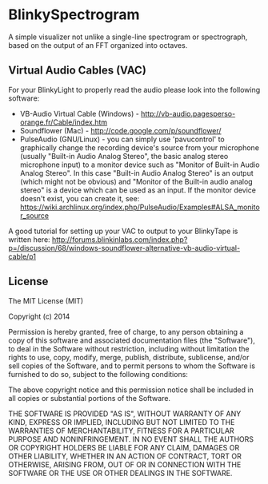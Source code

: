 BlinkySpectrogram
===============

A simple visualizer not unlike a single-line spectrogram or spectrograph, based on the output of an FFT organized into octaves.

Virtual Audio Cables (VAC)
--------------------

For your BlinkyLight to properly read the audio please look into the following software:

- VB-Audio Virtual Cable (Windows) - http://vb-audio.pagesperso-orange.fr/Cable/index.htm
- Soundflower (Mac) - http://code.google.com/p/soundflower/
- PulseAudio (GNU/Linux) - you can simply use 'pavucontrol' to graphically change the recording device's source from your microphone (usually "Built-in Audio Analog Stereo", the basic analog stereo microphone input) to a monitor device such as "Monitor of Built-in Audio Analog Stereo". In this case "Built-in Audio Analog Stereo" is an output (which might not be obvious) and "Monitor of the Built-in audio analog stereo" is a device which can be used as an input. If the monitor device doesn't exist, you can create it, see: https://wiki.archlinux.org/index.php/PulseAudio/Examples#ALSA_monitor_source

A good tutorial for setting up your VAC to output to your BlinkyTape is written here:
http://forums.blinkinlabs.com/index.php?p=/discussion/68/windows-soundflower-alternative-vb-audio-virtual-cable/p1

License
-------
The MIT License (MIT)

Copyright (c) 2014 

Permission is hereby granted, free of charge, to any person obtaining a copy
of this software and associated documentation files (the "Software"), to deal
in the Software without restriction, including without limitation the rights
to use, copy, modify, merge, publish, distribute, sublicense, and/or sell
copies of the Software, and to permit persons to whom the Software is
furnished to do so, subject to the following conditions:

The above copyright notice and this permission notice shall be included in all
copies or substantial portions of the Software.

THE SOFTWARE IS PROVIDED "AS IS", WITHOUT WARRANTY OF ANY KIND, EXPRESS OR
IMPLIED, INCLUDING BUT NOT LIMITED TO THE WARRANTIES OF MERCHANTABILITY,
FITNESS FOR A PARTICULAR PURPOSE AND NONINFRINGEMENT. IN NO EVENT SHALL THE
AUTHORS OR COPYRIGHT HOLDERS BE LIABLE FOR ANY CLAIM, DAMAGES OR OTHER
LIABILITY, WHETHER IN AN ACTION OF CONTRACT, TORT OR OTHERWISE, ARISING FROM,
OUT OF OR IN CONNECTION WITH THE SOFTWARE OR THE USE OR OTHER DEALINGS IN THE
SOFTWARE.
